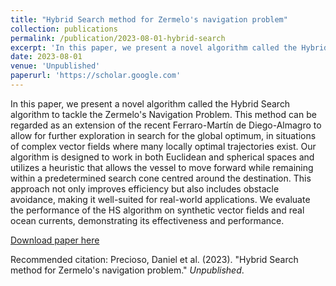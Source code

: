 ```yaml
---
title: "Hybrid Search method for Zermelo's navigation problem"
collection: publications
permalink: /publication/2023-08-01-hybrid-search
excerpt: 'In this paper, we present a novel algorithm called the Hybrid Search algorithm to tackle the Zermelo's Navigation Problem.'
date: 2023-08-01
venue: 'Unpublished'
paperurl: 'https://scholar.google.com'
---
```

In this paper, we present a novel algorithm called the Hybrid Search algorithm to tackle the Zermelo's Navigation Problem. This method can be regarded as an extension of the recent Ferraro-Martín de Diego-Almagro to allow for further exploration in search for the global optimum, in situations of complex vector fields where many locally optimal trajectories exist. Our algorithm is designed to work in both Euclidean and spherical spaces and utilizes a heuristic that allows the vessel to move forward while remaining within a predetermined search cone centred around the destination. This approach not only improves efficiency but also includes obstacle avoidance, making it well-suited for real-world applications. We evaluate the performance of the HS algorithm on synthetic vector fields and real ocean currents, demonstrating its effectiveness and performance.

[Download paper here](https://scholar.google.com)

Recommended citation: Precioso, Daniel et al. (2023). "Hybrid Search method for Zermelo's navigation problem." <i>Unpublished</i>.